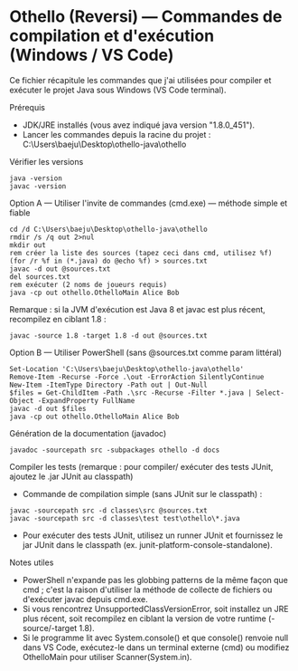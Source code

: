 # Othello (Reversi) — Commandes de compilation et d'exécution (Windows / VS Code)

Ce fichier récapitule les commandes que j'ai utilisées pour compiler et exécuter le projet Java sous Windows (VS Code terminal).

Prérequis
- JDK/JRE installés (vous avez indiqué java version "1.8.0_451").
- Lancer les commandes depuis la racine du projet :
  C:\Users\baeju\Desktop\othello-java\othello

Vérifier les versions
```
java -version
javac -version
```

Option A — Utiliser l'invite de commandes (cmd.exe) — méthode simple et fiable
```
cd /d C:\Users\baeju\Desktop\othello-java\othello
rmdir /s /q out 2>nul
mkdir out
rem créer la liste des sources (tapez ceci dans cmd, utilisez %f)
(for /r %f in (*.java) do @echo %f) > sources.txt
javac -d out @sources.txt
del sources.txt
rem exécuter (2 noms de joueurs requis)
java -cp out othello.OthelloMain Alice Bob
```
Remarque : si la JVM d'exécution est Java 8 et javac est plus récent, recompilez en ciblant 1.8 :
```
javac -source 1.8 -target 1.8 -d out @sources.txt
```

Option B — Utiliser PowerShell (sans @sources.txt comme param littéral)
```
Set-Location 'C:\Users\baeju\Desktop\othello-java\othello'
Remove-Item -Recurse -Force .\out -ErrorAction SilentlyContinue
New-Item -ItemType Directory -Path out | Out-Null
$files = Get-ChildItem -Path .\src -Recurse -Filter *.java | Select-Object -ExpandProperty FullName
javac -d out $files
java -cp out othello.OthelloMain Alice Bob
```

Génération de la documentation (javadoc)
```
javadoc -sourcepath src -subpackages othello -d docs
```

Compiler les tests (remarque : pour compiler/ exécuter des tests JUnit, ajoutez le .jar JUnit au classpath)
- Commande de compilation simple (sans JUnit sur le classpath) :
```
javac -sourcepath src -d classes\src @sources.txt
javac -sourcepath src -d classes\test test\othello\*.java
```
- Pour exécuter des tests JUnit, utilisez un runner JUnit et fournissez le jar JUnit dans le classpath (ex. junit-platform-console-standalone).

Notes utiles
- PowerShell n'expande pas les globbing patterns de la même façon que cmd ; c'est la raison d'utiliser la méthode de collecte de fichiers ou d'exécuter javac depuis cmd.exe.
- Si vous rencontrez UnsupportedClassVersionError, soit installez un JRE plus récent, soit recompilez en ciblant la version de votre runtime (-source/-target 1.8).
- Si le programme lit avec System.console() et que console() renvoie null dans VS Code, exécutez-le dans un terminal externe (cmd) ou modifiez OthelloMain pour utiliser Scanner(System.in).



